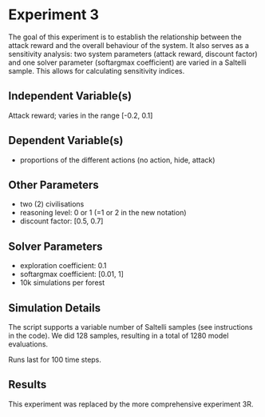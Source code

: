 # Experiment 3

The goal of this experiment is to establish the relationship between the attack reward and the overall behaviour of the system. It also serves as a sensitivity analysis: two system parameters (attack reward, discount factor) and one solver parameter (softargmax coefficient) are varied in a Saltelli sample. This allows for calculating sensitivity indices.

## Independent Variable(s)

Attack reward; varies in the range [-0.2, 0.1]

## Dependent Variable(s)

- proportions of the different actions (no action, hide, attack)

## Other Parameters

- two (2) civilisations
- reasoning level: 0 or 1 (=1 or 2 in the new notation)
- discount factor: [0.5, 0.7]

## Solver Parameters
- exploration coefficient: 0.1
- softargmax coefficient: [0.01, 1]
- 10k simulations per forest

## Simulation Details

The script supports a variable number of Saltelli samples (see instructions in the code). We did 128 samples, resulting in a total of 1280 model evaluations.

Runs last for 100 time steps.

## Results

This experiment was replaced by the more comprehensive experiment 3R.
